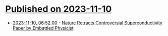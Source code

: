 # [Published on 2023-11-10](index.md)

* [2023-11-10, 06:52:00](https://soylentnews.org/article.pl?sid=23/11/09/0237208&from=rss) - [Nature Retracts Controversial Superconductivity Paper by Embattled Physicist](https://soylentnews.org/article.pl?sid=23/11/09/0237208&from=rss)

